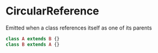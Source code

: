 # CircularReference

Emitted when a class references itself as one of its parents

```php
class A extends B {}
class B extends A {}
```
